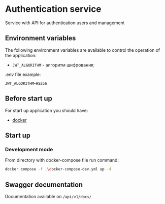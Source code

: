 # Authentication service

Service with API for authentication users and management

## Environment variables

The following environment variables are available to control the operation of the application:

- `JWT_ALGORITHM` - алгоритм шифрования;

.env file example:

```
JWT_ALGORITHM=HS256
```

## Before start up

For start up application you should have:

- [docker](https://www.docker.com/products/docker-desktop/)

## Start up

### Development mode

From directory with docker-compose file run command:

```bash
docker compose -f .\docker-compose-dev.yml up -d
```

## Swagger documentation

Documentation available on `/api/v1/docs/`